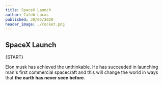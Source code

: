 ```yaml
---
title: SpaceX Launch
author: Caleb Lucas
published: 30/05/2020
header_image: ./rocket.png
---
```


## SpaceX Launch

{START}

Elon musk has achieved the unthinkable. He has succeeded in launching man's first commercial spacecraft and this will change the world in ways that **the earth has never seen before**.
